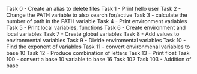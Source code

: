 Task 0 - Create an alias to delete files
Task 1 - Print hello user
Task 2 - Change the PATH variable to also search for/active
Task 3 - calculate the number of path in the PATH variable
Task 4 - Print environment variables
Task 5 - Print local variables, functions
Task 6 - Create environment and local variables 
Task 7 - Create global variables
Task 8 - Add values to environmental variables
Task 9 - Divide enviromental variables
Task 10 - Find the exponent of variables
Task 11 - convert environmenal variables to base 10
Task 12 - Produce combination of letters
Task 13 - Print float
Task 100 - convert a base 10 variable to base 16
Task 102
Task 103 - Addition of base
